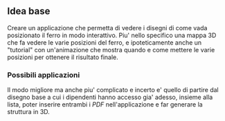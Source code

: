 ## Idea base
Creare un applicazione che permetta di vedere i disegni di come vada posizionato il ferro in modo interattivo.
Piu' nello specifico una mappa 3D che fa vedere le varie posizioni del ferro, e ipoteticamente anche un "tutorial" con un'animazione che mostra quando e come mettere le varie posizioni per ottenere il risultato finale.

### Possibili applicazioni
Il modo migliore ma anche piu' complicato e incerto e' quello di partire dal disegno base a cui i dipendenti hanno accesso gia' adesso, insieme alla lista, poter inserire entrambi i *PDF* nell'applicazione e far generare la struttura in 3D.